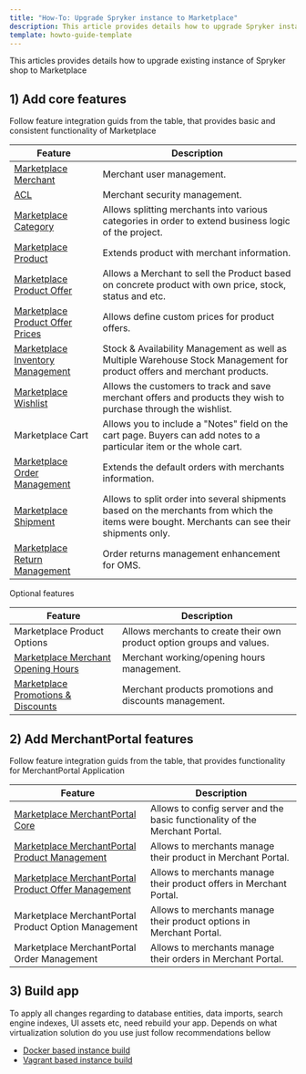 ```yaml
---
title: "How-To: Upgrade Spryker instance to Marketplace"
description: This article provides details how to upgrade Spryker instance to Marketplace
template: howto-guide-template
---
```


This articles provides details how to upgrade existing instance of Spryker shop to Marketplace

## 1) Add core features

Follow feature integration guids from the table, that provides basic and consistent functionality of Marketplace

| Feature | Description |
| --- | --- |
| [Marketplace Merchant](/docs/marketplace/dev/feature-integration-guides/202108.0/marketplace-merchant-feature-integration.html) | Merchant user management. |
| [ACL](/docs/marketplace/dev/feature-integration-guides/202108.0/acl-feature-integration.html) | Merchant security management. |
| [Marketplace Category](/docs/marketplace/dev/feature-integration-guides/202108.0/merchant-category-feature-integration.html) | Allows splitting merchants into various categories in order to extend business logic of the project. |
| [Marketplace Product](/docs/marketplace/dev/feature-integration-guides/202108.0/marketplace-product-feature-integration.html) | Extends product with merchant information. |
| [Marketplace Product Offer](/docs/marketplace/dev/feature-integration-guides/202108.0/marketplace-product-offer-feature-integration.html) | Allows a Merchant to sell the Product based on concrete product with own price, stock, status and etc. |
| [Marketplace Product Offer Prices](/docs/marketplace/dev/feature-integration-guides/202108.0/marketplace-product-offer-prices-feature-integration.html) | Allows define custom prices for product offers. |
| [Marketplace Inventory Management](/docs/marketplace/dev/feature-integration-guides/202108.0/marketplace-inventory-management-feature-integration.html) | Stock & Availability Management as well as Multiple Warehouse Stock Management for product offers and merchant products. |
| [Marketplace Wishlist](/docs/marketplace/dev/feature-integration-guides/202108.0/marketplace-wishlist-feature-integration.html) | Allows the customers to track and save merchant offers and products they wish to purchase through the wishlist. |
| Marketplace Cart <!--- LINK --> | Allows you to include a "Notes" field on the cart page. Buyers can add notes to a particular item or the whole cart. |
| [Marketplace Order Management](/docs/marketplace/dev/feature-integration-guides/202108.0/marketplace-order-management-feature-integration.html) | Extends the default orders with merchants information. |
| [Marketplace Shipment](/docs/marketplace/dev/feature-integration-guides/202108.0/marketplace-shipment-feature-integration.html) | Allows to split order into several shipments based on the merchants from which the items were bought. Merchants can see their shipments only. |
| [Marketplace Return Management](/docs/marketplace/dev/feature-integration-guides/202108.0/marketplace-return-management-feature-integration.html) | Order returns management enhancement for OMS. |

Optional features

| Feature | Description |
| --- | --- |
| Marketplace Product Options <!--- LINK --> | Allows merchants to create their own product option groups and values. |
| [Marketplace Merchant Opening Hours](/docs/marketplace/dev/feature-integration-guides/202108.0/merchant-opening-hours-feature-integration.html) | Merchant working/opening hours management. |
| [Marketplace Promotions & Discounts](/docs/marketplace/dev/feature-integration-guides/202108.0/marketplace-promotions-discounts-feature-integration.html) | Merchant products promotions and discounts management. |

## 2) Add MerchantPortal features

Follow feature integration guids from the table, that provides functionality for MerchantPortal Application

| Feature | Description |
| --- | --- |
| [Marketplace MerchantPortal Core](/docs/marketplace/dev/feature-integration-guides/202108.0/marketplace-merchant-portal-core-feature-integration.html) | Allows to config server and the basic functionality of the Merchant Portal. |
| [Marketplace MerchantPortal Product Management](/docs/marketplace/dev/feature-integration-guides/202108.0/marketplace-merchant-portal-core-feature-integration.html) | Allows to merchants manage their product in Merchant Portal. |
| [Marketplace MerchantPortal Product Offer Management](/docs/marketplace/dev/feature-integration-guides/202108.0/marketplace-merchant-portal-core-feature-integration.html) | Allows to merchants manage their product offers in Merchant Portal. |
| Marketplace MerchantPortal Product Option Management <!-- LINK --> | Allows to merchants manage their product options in Merchant Portal. |
| Marketplace MerchantPortal Order Management <!-- LINK --> | Allows to merchants manage their orders in Merchant Portal. |

## 3) Build app

To apply all changes regarding to database entities, data imports, search engine indexes, UI assets etc,  need rebuild your app.
Depends on what virtualization solution do you use just follow recommendations bellow

- [Docker based instance build](https://documentation.spryker.com/docs/installing-spryker-with-docker)
- [Vagrant based instance build](https://documentation.spryker.com/docs/b2b-b2c-demo-shop-installation-mac-os-or-linux-with-devvm)